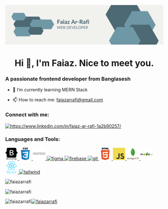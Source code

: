 
![](Neutral%20Modern%20Web%20Developer%20LinkedIn%20Banner.png)

<h1 align="center">Hi 👋, I'm Faiaz. Nice to meet you.</h1>
<h3 align="center"></h3>

<h3>A passionate frontend developer from Banglasesh</h3>

- 🌱 I’m currently learning MERN Stack

- 📫 How to reach me: faiazarrafi@gmail.com


<h3 align="left">Connect with me:</h3>
<p align="left">
<a href="https://linkedin.com/in/faiaz-ar-rafi-1a2b90257/" target="blank"><img align="center" src="https://raw.githubusercontent.com/rahuldkjain/github-profile-readme-generator/master/src/images/icons/Social/linked-in-alt.svg" alt="https://www.linkedin.com/in/faiaz-ar-rafi-1a2b90257/" height="30" width="40" /></a>
</p>

<h3 align="left">Languages and Tools:</h3>
<p align="left"> <a href="https://getbootstrap.com" target="_blank" rel="noreferrer"> <img src="https://raw.githubusercontent.com/devicons/devicon/master/icons/bootstrap/bootstrap-plain-wordmark.svg" alt="bootstrap" width="40" height="40"/> </a> <a href="https://www.w3schools.com/css/" target="_blank" rel="noreferrer"> <img src="https://raw.githubusercontent.com/devicons/devicon/master/icons/css3/css3-original-wordmark.svg" alt="css3" width="40" height="40"/> </a> <a href="https://expressjs.com" target="_blank" rel="noreferrer"> <img src="https://raw.githubusercontent.com/devicons/devicon/master/icons/express/express-original-wordmark.svg" alt="express" width="40" height="40"/> </a> <a href="https://www.figma.com/" target="_blank" rel="noreferrer"> <img src="https://www.vectorlogo.zone/logos/figma/figma-icon.svg" alt="figma" width="40" height="40"/> </a> <a href="https://firebase.google.com/" target="_blank" rel="noreferrer"> <img src="https://www.vectorlogo.zone/logos/firebase/firebase-icon.svg" alt="firebase" width="40" height="40"/> </a> <a href="https://git-scm.com/" target="_blank" rel="noreferrer"> <img src="https://www.vectorlogo.zone/logos/git-scm/git-scm-icon.svg" alt="git" width="40" height="40"/> </a> <a href="https://www.w3.org/html/" target="_blank" rel="noreferrer"> <img src="https://raw.githubusercontent.com/devicons/devicon/master/icons/html5/html5-original-wordmark.svg" alt="html5" width="40" height="40"/> </a> <a href="https://developer.mozilla.org/en-US/docs/Web/JavaScript" target="_blank" rel="noreferrer"> <img src="https://raw.githubusercontent.com/devicons/devicon/master/icons/javascript/javascript-original.svg" alt="javascript" width="40" height="40"/> </a> <a href="https://www.mongodb.com/" target="_blank" rel="noreferrer"> <img src="https://raw.githubusercontent.com/devicons/devicon/master/icons/mongodb/mongodb-original-wordmark.svg" alt="mongodb" width="40" height="40"/> </a> <a href="https://nodejs.org" target="_blank" rel="noreferrer"> <img src="https://raw.githubusercontent.com/devicons/devicon/master/icons/nodejs/nodejs-original-wordmark.svg" alt="nodejs" width="40" height="40"/> </a> <a href="https://reactjs.org/" target="_blank" rel="noreferrer"> <img src="https://raw.githubusercontent.com/devicons/devicon/master/icons/react/react-original-wordmark.svg" alt="react" width="40" height="40"/> </a> <a href="https://tailwindcss.com/" target="_blank" rel="noreferrer"> <img src="https://www.vectorlogo.zone/logos/tailwindcss/tailwindcss-icon.svg" alt="tailwind" width="40" height="40"/> </a> </p>

<div><p>&nbsp;<img align="left" src="https://github-readme-stats.vercel.app/api?username=faiazarrafi&show_icons=true&locale=en" alt="faiazarrafi" /></p></div>

<div><p><img align="center" src="https://github-readme-streak-stats.herokuapp.com/?user=faiazarrafi&" alt="faiazarrafi" /></p></div>

<div><p><img align="left" src="https://github-readme-stats.vercel.app/api/top-langs?username=faiazarrafi&show_icons=true&locale=en&layout=compact" alt="faiazarrafi" /></p></div>

<div><p align="left"> <a href="https://github.com/ryo-ma/github-profile-trophy"><img src="https://github-profile-trophy.vercel.app/?username=faiazarrafi" alt="faiazarrafi" /></a> </p></div>

